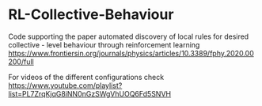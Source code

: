 # RL-Collective-Behaviour
Code supporting the paper automated discovery of local rules for desired collective - level behaviour through reinforcement learning
https://www.frontiersin.org/journals/physics/articles/10.3389/fphy.2020.00200/full

For videos of the different configurations check
https://www.youtube.com/playlist?list=PL7ZrqKjqG8iNN0nGzSWgVhUOQ6Fd5SNVH
